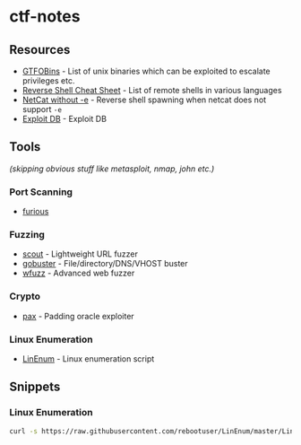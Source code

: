 # ctf-notes

## Resources

- [GTFOBins](https://gtfobins.github.io/) - List of unix binaries which can be exploited to escalate privileges etc.
- [Reverse Shell Cheat Sheet](https://github.com/swisskyrepo/PayloadsAllTheThings/blob/master/Methodology%20and%20Resources/Reverse%20Shell%20Cheatsheet.md) - List of remote shells in various languages
- [NetCat without -e](https://pen-testing.sans.org/blog/2013/05/06/netcat-without-e-no-problem/) - Reverse shell spawning when netcat does not support `-e`
- [Exploit DB](https://www.exploit-db.com/) - Exploit DB

## Tools

_(skipping obvious stuff like metasploit, nmap, john etc.)_

### Port Scanning
- [furious](https://github.com/liamg/furious)

### Fuzzing
- [scout](https://github.com/liamg/scout) - Lightweight URL fuzzer
- [gobuster](https://github.com/OJ/gobuster) - File/directory/DNS/VHOST buster
- [wfuzz](https://tools.kali.org/web-applications/wfuzz) - Advanced web fuzzer

### Crypto
- [pax](https://github.com/liamg/pax) - Padding oracle exploiter

### Linux Enumeration
- [LinEnum](https://github.com/rebootuser/LinEnum) - Linux enumeration script

## Snippets

### Linux Enumeration

```bash
curl -s https://raw.githubusercontent.com/rebootuser/LinEnum/master/LinEnum.sh | bash
```
